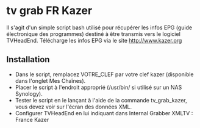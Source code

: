 tv grab FR Kazer
================

Il s'agit d'un simple script bash utilisé pour récupérer les infos EPG (guide électronique des programmes) destiné à être transmis vers le logiciel TVHeadEnd.
Télécharge les infos EPG via le site http://www.kazer.org

Installation
------------
- Dans le script, remplacez VOTRE_CLEF par votre clef kazer (disponible dans l'onglet Mes Chaînes).
- Placer le script à l'endroit approprié (/usr/bin/ si utilisé sur un NAS Synology).
- Tester le script en le lançant à l'aide de la commande tv_grab_kazer, vous devez voir sur l'écran des données XML.
- Configurer TVHeadEnd en lui indiquant dans Internal Grabber XMLTV : France Kazer

